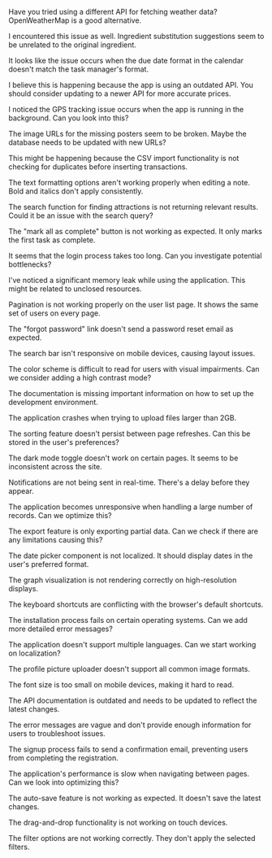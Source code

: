 Have you tried using a different API for fetching weather data? OpenWeatherMap is a good alternative.

I encountered this issue as well. Ingredient substitution suggestions seem to be unrelated to the original ingredient.

It looks like the issue occurs when the due date format in the calendar doesn't match the task manager's format.

I believe this is happening because the app is using an outdated API. You should consider updating to a newer API for more accurate prices.

I noticed the GPS tracking issue occurs when the app is running in the background. Can you look into this?

The image URLs for the missing posters seem to be broken. Maybe the database needs to be updated with new URLs?

This might be happening because the CSV import functionality is not checking for duplicates before inserting transactions.

The text formatting options aren't working properly when editing a note. Bold and italics don't apply consistently.

The search function for finding attractions is not returning relevant results. Could it be an issue with the search query?

The "mark all as complete" button is not working as expected. It only marks the first task as complete.

It seems that the login process takes too long. Can you investigate potential bottlenecks?

I've noticed a significant memory leak while using the application. This might be related to unclosed resources.

Pagination is not working properly on the user list page. It shows the same set of users on every page.

The "forgot password" link doesn't send a password reset email as expected.

The search bar isn't responsive on mobile devices, causing layout issues.

The color scheme is difficult to read for users with visual impairments. Can we consider adding a high contrast mode?

The documentation is missing important information on how to set up the development environment.

The application crashes when trying to upload files larger than 2GB.

The sorting feature doesn't persist between page refreshes. Can this be stored in the user's preferences?

The dark mode toggle doesn't work on certain pages. It seems to be inconsistent across the site.

Notifications are not being sent in real-time. There's a delay before they appear.

The application becomes unresponsive when handling a large number of records. Can we optimize this?

The export feature is only exporting partial data. Can we check if there are any limitations causing this?

The date picker component is not localized. It should display dates in the user's preferred format.

The graph visualization is not rendering correctly on high-resolution displays.

The keyboard shortcuts are conflicting with the browser's default shortcuts.

The installation process fails on certain operating systems. Can we add more detailed error messages?

The application doesn't support multiple languages. Can we start working on localization?

The profile picture uploader doesn't support all common image formats.

The font size is too small on mobile devices, making it hard to read.

The API documentation is outdated and needs to be updated to reflect the latest changes.

The error messages are vague and don't provide enough information for users to troubleshoot issues.

The signup process fails to send a confirmation email, preventing users from completing the registration.

The application's performance is slow when navigating between pages. Can we look into optimizing this?

The auto-save feature is not working as expected. It doesn't save the latest changes.

The drag-and-drop functionality is not working on touch devices.

The filter options are not working correctly. They don't apply the selected filters.